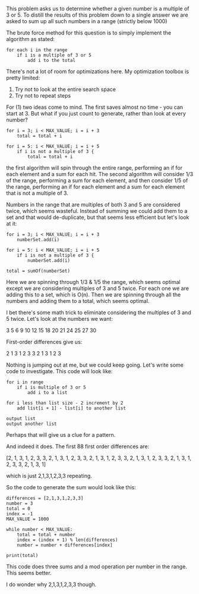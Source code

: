 This problem asks us to determine whether a given number is a multiple of 3 or 5.  To distill the results of this problem down to a single answer we are asked to sum up all such numbers in a range (strictly below 1000)

The brute force method for this question is to simply implement the algorithm as stated:

```
for each i in the range
    if i is a multiple of 3 or 5
        add i to the total
```

There's not a lot of room for optimizations here.  My optimization toolbox is pretty limited:

1. Try not to look at the entire search space
2. Try not to repeat steps

For (1) two ideas come to mind.  The first saves almost no time - you can start at 3.  But what if you just count to generate, rather than look at every number?

```
for i = 3; i < MAX_VALUE; i = i + 3 
    total = total + i

for i = 5: i < MAX_VALUE; i = i + 5
    if i is not a multiple of 3 {
        total = total + i

```

the first algorithm will spin through the entire range, performing an if for each element and a sum for each hit.  The second algorithm will consider 1/3 of the range, performing a sum for each element, and then consider 1/5 of the range, performing an if for each element and a sum for each element that is not a multiple of 3.

Numbers in the range that are multiples of both 3 and 5 are considered twice, which seems wasteful.  Instead of summing we could add them to a set and that would de-duplicate, but that seems less efficient but let's look at it:

```
for i = 3; i < MAX_VALUE; i = i + 3 
    numberSet.add(i)

for i = 5: i < MAX_VALUE; i = i + 5
    if i is not a multiple of 3 {
        numberSet.add(i)

total = sumOf(numberSet)
```

Here we are spinning through 1/3 & 1/5 the range, which seems optimal except we are considering multiples of 3 and 5 twice.  For each one we are adding this to a set, which is O(n).  Then we are spinning through all the numbers and adding them to a total, which seems optimal.

I bet there's some math trick to eliminate considering the multiples of 3 and 5 twice.  Let's look at the numbers we want:

3 5 6 9 10 12 15 18 20 21 24 25 27 30

First-order differences give us:

2 1 3 1 2 3 3 2 1 3 1 2 3

Nothing is jumping out at me, but we could keep going.  Let's write some code to investigate.  This code will look like:

```
for i in range
    if i is multiple of 3 or 5
        add i to a list

for i less than list size - 2 increment by 2
    add list[i + 1] - list[i] to another list

output list
output another list
```

Perhaps that will give us a clue for a pattern.

And indeed it does.  The first 88 first order differences are:

[2, 1, 3, 1, 2, 3, 3, 2, 1, 3, 1, 2, 3, 3, 2, 1, 3, 1, 2, 3, 3, 2, 1, 3, 1, 2, 3, 3, 2, 1, 3, 1, 2, 3, 3, 2, 1, 3, 1]

which is just 2,1,3,1,2,3,3 repeating.

So the code to generate the sum would look like this:

```
differences = [2,1,3,1,2,3,3]
number = 3
total = 0
index = -1
MAX_VALUE = 1000

while number < MAX_VALUE:
    total = total + number
    index = (index + 1) % len(differences)
    number = number + differences[index]

print(total)
```

This code does three sums and a mod operation per number in the range.  This seems better.

I do wonder why 2,1,3,1,2,3,3 though.
